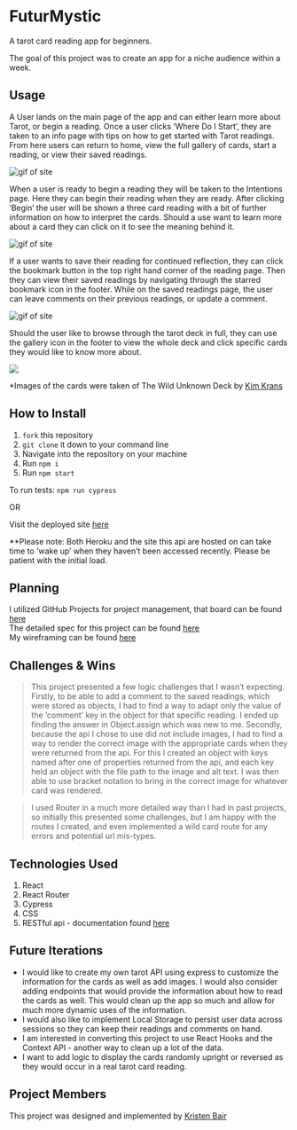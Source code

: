 # FuturMystic

A tarot card reading app for beginners.

The goal of this project was to create an app for a niche audience within a week. 

## Usage
A User lands on the main page of the app and can either learn more about Tarot, or begin a reading. Once a user clicks ‘Where Do I Start’, they are taken to an info page with tips on how to get started with Tarot readings. From here users can return to home, view the full gallery of cards, start a reading, or view their saved readings. 

![gif of site](https://media.giphy.com/media/plFwmDRhUtC06EnGya/giphy.gif)

When a user is ready to begin a reading they will be taken to the Intentions page. Here they can begin their reading when they are ready. After clicking ‘Begin’ the user will be shown a three card reading with a bit of further information on how to interpret the cards. Should a use want to learn more about a card they can click on it to see the meaning behind it. 

![gif of site](https://media.giphy.com/media/cFK9C0mOVQxuuq5uvb/giphy.gif)

If a user wants to save their reading for continued reflection, they can click the bookmark button in the top right hand corner of the reading page. Then they can view their saved readings by navigating through the starred bookmark icon in the footer. While on the saved readings page, the user can leave comments on their previous readings, or update a comment. 

![gif of site](https://media.giphy.com/media/jNq0qXQsYNcXWvcCIk/giphy.gif)

Should the user like to browse through the tarot deck in full, they can use the gallery icon in the footer to view the whole deck and click specific cards they would like to know more about. 

![](https://media.giphy.com/media/Ne01iaD8CEcZRSNqq6/giphy.gif)


*Images of the cards were taken of The Wild Unknown Deck by [Kim Krans](https://www.thewildunknown.com/collections/shop-the-magic)

## How to Install
1. `fork` this repository
2. `git clone` it down to your command line
3. Navigate into the repository on your machine
4. Run `npm i`
5. Run `npm start`

To run tests: `npm run cypress`

OR

Visit the deployed site [here](http://futur-mystic.herokuapp.com/)

**Please note: Both Heroku and the site this api are hosted on can take time to ‘wake up’ when they haven’t been accessed recently. Please be patient with the initial load.

## Planning
I utilized GitHub Projects for project management, that board can be found [here](https://github.com/kristenmb/FuturMystic/projects/1) <br/>
The detailed spec for this project can be found [here](https://frontend.turing.io/projects/module-3/niche-audience.html) <br/>
My wireframing can be found [here](https://miro.com/app/board/o9J_lRHqcFQ=/)

## Challenges & Wins
> This project presented a few logic challenges that I wasn’t expecting. Firstly, to be able to add a comment to the saved readings, which were stored as objects, I had to find a way to adapt only the value of the ‘comment’ key in the object for that specific reading. I ended up finding the answer in Object.assign which was new to me. Secondly, because the api I chose to use did not include images, I had to find a way to render the correct image with the appropriate cards when they were returned from the api. For this I created an object with keys named after one of properties returned from the api, and each key held an object with the file path to the image and alt text. I was then able to use bracket notation to bring in the correct image for whatever card was rendered.

> I used Router in a much more detailed way than I had in past projects, so initially this presented some challenges, but I am happy with the routes I created, and even implemented a wild card route for any errors and potential url mis-types.

## Technologies Used
1. React
2. React Router
3. Cypress
4. CSS
5. RESTful api - documentation found [here](https://app.swaggerhub.com/apis/ekswagger/rws-tarot_card_api/1.0.0#/Get%20cards/get_cards_random)

## Future Iterations
- I would like to create my own tarot API using express to customize the information for the cards as well as add images. I would also consider adding endpoints that would provide the information about how to read the cards as well. This would clean up the app so much and allow for much more dynamic uses of the information. 
- I would also like to implement Local Storage to persist user data across sessions so they can keep their readings and comments on hand. 
- I am interested in converting this project to use React Hooks and the Context API - another way to clean up a lot of the data.
- I want to add logic to display the cards randomly upright or reversed as they would occur in a real tarot card reading. 

## Project Members
This project was designed and implemented by [Kristen Bair](https://github.com/kristenmb)



